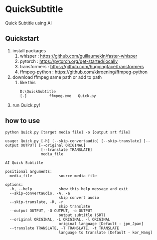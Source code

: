 # QuickSubtitle
Quick Subtitle using AI


## Quickstart

 1. install packages
    1. whisper : https://github.com/guillaumekln/faster-whisper
    2. pytorch : https://pytorch.org/get-started/locally
    3. transformers : https://github.com/huggingface/transformers
    4. ffmpeg-python : https://github.com/kkroening/ffmpeg-python
 2. download ffmpeg same path or add to path
    1. like this
       ```
       D:\QuickSubtitle 
       [.]          ffmpeg.exe   Quick.py
       ```
 4. run Quick.py!

## how to use

```
python Quick.py [target media file] -o [output srt file]
```


```
usage: Quick.py [-h] [--skip-convertaudio] [--skip-translate] [--output OUTPUT] [--original ORIGINAL]
                [--translate TRANSLATE]
                media_file

AI Quick Subtitle

positional arguments:
  media_file            source media file

options:
  -h, --help            show this help message and exit
  --skip-convertaudio, -A, -a
                        skip convert audio
  --skip-translate, -R, -r
                        skip translate
  --output OUTPUT, -O OUTPUT, -o OUTPUT
                        output subtitle (SRT)
  --original ORIGINAL, -L ORIGINAL, -l ORIGINAL
                        original language [Default - jpn_Jpan]
  --translate TRANSLATE, -T TRANSLATE, -t TRANSLATE
                        language to translate [Default - kor_Hang]
```
